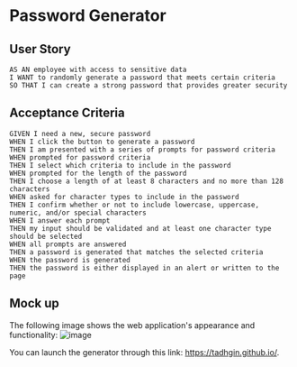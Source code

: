 # Password Generator

## User Story
````
AS AN employee with access to sensitive data
I WANT to randomly generate a password that meets certain criteria
SO THAT I can create a strong password that provides greater security
````
## Acceptance Criteria
````
GIVEN I need a new, secure password
WHEN I click the button to generate a password
THEN I am presented with a series of prompts for password criteria
WHEN prompted for password criteria
THEN I select which criteria to include in the password
WHEN prompted for the length of the password
THEN I choose a length of at least 8 characters and no more than 128 characters
WHEN asked for character types to include in the password
THEN I confirm whether or not to include lowercase, uppercase, numeric, and/or special characters
WHEN I answer each prompt
THEN my input should be validated and at least one character type should be selected
WHEN all prompts are answered
THEN a password is generated that matches the selected criteria
WHEN the password is generated
THEN the password is either displayed in an alert or written to the page
````

## Mock up
The following image shows the web application's appearance and functionality:
![image](https://user-images.githubusercontent.com/117637052/205029745-54f823bb-7461-4929-a300-e3a7a5d99b87.png)


You can launch the generator through this link: https://tadhgin.github.io/.
